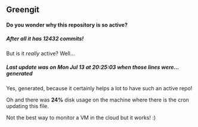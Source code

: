 ## Greengit

#### Do you wonder why this repository is so active?

##### After all it has 12432 commits!

But is it *really* active? Well...

##### Last update was on Mon Jul 13 at 20:25:03 when those lines were... generated

Yes, generated, because it certainly helps a lot to have such an active repo!

Oh and there was **24%** disk usage on the machine
where there is the cron updating this file.

Not the best way to monitor a VM in the cloud but it works! :)
